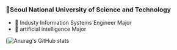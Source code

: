 ### 🏤Seoul National University of Science and Technology
  - 🥇 Industy Information Systems Engineer Major
  - 🥈 artificial intelligence Major
 
[![Anurag's GitHub stats](https://github-readme-stats.vercel.app/api?username=moo-on&count_private=true&&hide=contribs,prs)


<!--
**moo-on/moo-on** is a ✨ _special_ ✨ repository because its `README.md` (this file) appears on your GitHub profile.

Here are some ideas to get you started:

- 🔭 I’m currently working on ...
- 🌱 I’m currently learning ...
- 👯 I’m looking to collaborate on ...
- 🤔 I’m looking for help with ...
- 💬 Ask me about ...
- 📫 How to reach me: ...
- 😄 Pronouns: ...
- ⚡ Fun fact: ...
-->
